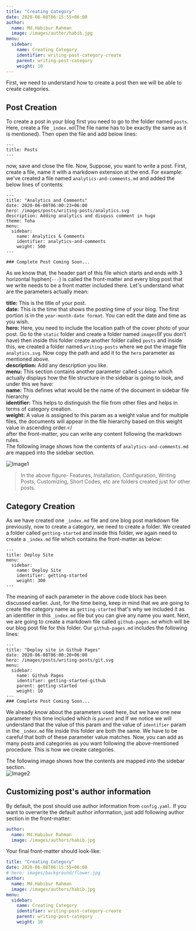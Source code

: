 ```yaml
---
title: "Creating Category"
date: 2020-06-08T06:15:55+06:00
author:
  name: Md.Habibur Rahman
  image: /images/author/habib.jpg
menu:
  sidebar:
    name: Creating Category
    identifier: writing-post-category-create
    parent: writing-post-category
    weight: 10
---
```



First, we need to understand how to create a post then we will be able to create categories.

## Post Creation

To create a post in your blog first you need to go to the folder named `posts`. Here, create a file `_index.md`(The file name has to be exactly the same as it is mentioned). Then open the file and add below lines: </br>
    
    ---
    title: Posts
    ---  
now, save and close the file. Now, Suppose, you want to write a post. First, create a file, name it with a markdown extension at the end. For example: we've created a file named `analytics-and-comments.md` and added the below lines of contents: </br>

    ---
    title: "Analytics and Comments"
    date: 2020-06-08T06:00:23+06:00
    hero: /images/posts/writing-posts/analytics.svg
    description: Adding analytics and disquss comment in hugo 
    theme: Toha
    menu:
      sidebar:
        name: Analytics & Comments
        identifier: analytics-and-comments
        weight: 500
    ---

    ### Complete Post Coming Soon...

As we know that, the header part of this file which starts and ends with 3 horizontal hyphen(`---`) is called the front-matter and every blog post that we write needs to be a front matter included there. Let's understand what are the parameters actually mean: </br>

**title:** This is the title of your post. </br>
**date:** This is the time that shows the posting time of your blog. The first portion is in the `year-month-date format`. You can edit the date and time as you wish.</br>
**hero:** Here, you need to include the location path of the cover photo of your post. Go to the `static` folder and create a folder named `images`(If you don't have) then inside this folder create another folder called `posts` and inside this, we created a folder named `writing-posts` where we put the image file `analytics.svg`. Now copy the path and add it to the `hero` parameter as mentioned above. </br>
**description:** Add any description you like.</br>
**menu:** This section contains another parameter called `sidebar` which actually displays how the file structure in the sidebar is going to look, and under this we have:</br>
**name:** This defines what would be the name of the document in sidebar file hierarchy </br>
**identifier:** This helps to distinguish the file from other files and helps in terms of category creation. </br>
**weight:** A value is assigned to this param as a weight value and for multiple files, the documents will appear in the file hierarchy based on this weight value in ascending order.</
</br>
after the front-matter, you can write any content following the markdown rules.</br>
The following image shows how the contents of `analytics-and-comments.md` are mapped into the sidebar section. </br>

![Image1](https://dev-to-uploads.s3.amazonaws.com/i/5klx1docgxewhxeo9sgi.png)

> In the above figure- Features, Installation, Configuration, Writing Posts, Customizing, Short Codes, etc are folders created just for other posts.

## Category Creation

As we have created one `_index.md` file and one blog post markdown file previously, now to create a category, we need to create a folder. We created a folder called `getting-started` and inside this folder, we again need to create a `_index.md` file which contains the front-matter as below:</br>

```    
---
title: Deploy Site
menu:
  sidebar:
    name: Deploy Site
    identifier: getting-started
    weight: 300
---
```
The meaning of each parameter in the above code block has been discussed earlier. Just, for the time being, keep in mind that we are going to create the category name as `getting-started` that's why we included it as an identifier in this `_index.md` file but you can give any name you want. Next, we are going to create a markdown file called `github-pages.md` which will be our blog post file for this folder. Our `github-pages.md` includes the following lines:</br>

```
---
title: "Deploy site in Github Pages"
date: 2020-06-08T06:00:20+06:00
hero: /images/posts/writing-posts/git.svg
menu:
  sidebar:
    name: Github Pages
    identifier: getting-started-github
    parent: getting-started
    weight: 10
---
### Complete Post Coming Soon...
```
We already know about the parameters used here, but we have one new parameter this time included which is `parent` and If we notice we will understand that the value of this param and the value of `identifier` param in the `_index.md` file inside this folder are both the same. We have to be careful that both of these parameter value matches. Now, you can add as many posts and categories as you want following the above-mentioned procedure. This is how we create categories. </br>

The following image shows how the contents are mapped into the sidebar section. </br>
![Image2](https://dev-to-uploads.s3.amazonaws.com/i/cso16yy6wf89eywgbufb.png)

## Customizing post's author information

By default, the post should use author information from `config.yaml`. If you want to overwrite the default author information, just add following author section in the front-matter:

```yaml
author:
  name: Md.Habibur Rahman
  image: /images/authors/habib.jpg
```

Your final front-matter should look-like:

```yaml
title: "Creating Category"
date: 2020-06-08T06:15:55+06:00
# hero: images/background/flower.jpg
author:
  name: Md.Habibur Rahman
  image: /images/authors/habib.jpg
menu:
  sidebar:
    name: Creating Category
    identifier: writing-post-category-create
    parent: writing-post-category
    weight: 10
```
